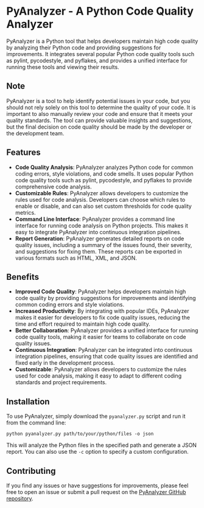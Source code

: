 # PyAnalyzer - A Python Code Quality Analyzer

PyAnalyzer is a Python tool that helps developers maintain high code quality by analyzing their Python code and providing suggestions for improvements. It integrates several popular Python code quality tools such as pylint, pycodestyle, and pyflakes, and provides a unified interface for running these tools and viewing their results.

## Note

PyAnalyzer is a tool to help identify potential issues in your code, but you should not rely solely on this tool to determine the quality of your code. It is important to also manually review your code and ensure that it meets your quality standards. The tool can provide valuable insights and suggestions, but the final decision on code quality should be made by the developer or the development team.

## Features

- **Code Quality Analysis**: PyAnalyzer analyzes Python code for common coding errors, style violations, and code smells. It uses popular Python code quality tools such as pylint, pycodestyle, and pyflakes to provide comprehensive code analysis.
- **Customizable Rules**: PyAnalyzer allows developers to customize the rules used for code analysis. Developers can choose which rules to enable or disable, and can also set custom thresholds for code quality metrics.
- **Command Line Interface**: PyAnalyzer provides a command line interface for running code analysis on Python projects. This makes it easy to integrate PyAnalyzer into continuous integration pipelines.
- **Report Generation**: PyAnalyzer generates detailed reports on code quality issues, including a summary of the issues found, their severity, and suggestions for fixing them. These reports can be exported in various formats such as HTML, XML, and JSON.

## Benefits

- **Improved Code Quality**: PyAnalyzer helps developers maintain high code quality by providing suggestions for improvements and identifying common coding errors and style violations.
- **Increased Productivity**: By integrating with popular IDEs, PyAnalyzer makes it easier for developers to fix code quality issues, reducing the time and effort required to maintain high code quality.
- **Better Collaboration**: PyAnalyzer provides a unified interface for running code quality tools, making it easier for teams to collaborate on code quality issues.
- **Continuous Integration**: PyAnalyzer can be integrated into continuous integration pipelines, ensuring that code quality issues are identified and fixed early in the development process.
- **Customizable**: PyAnalyzer allows developers to customize the rules used for code analysis, making it easy to adapt to different coding standards and project requirements.

## Installation

To use PyAnalyzer, simply download the `pyanalyzer.py` script and run it from the command line:

```
python pyanalyzer.py path/to/your/python/files -o json
```

This will analyze the Python files in the specified path and generate a JSON report. You can also use the `-c` option to specify a custom configuration.

## Contributing

If you find any issues or have suggestions for improvements, please feel free to open an issue or submit a pull request on the [PyAnalyzer GitHub repository](https://github.com/HoneyDev13/PyAnalyzer).
